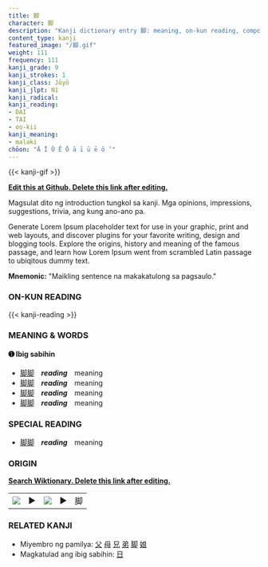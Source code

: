 ```yaml
---
title: 脚
character: 脚
description: "Kanji dictionary entry 脚: meaning, on-kun reading, compounds, origin, related kanji"
content_type: kanji
featured_image: "/脚.gif"
weight: 111
frequency: 111
kanji_grade: 9
kanji_strokes: 1
kanji_class: Jōyō
kanji_jlpt: N1
kanji_radical: 
kanji_reading: 
- DAI
- TAI
- oo-kii
kanji_meaning:
- malaki
chōon: "Ā Ī Ū Ē Ō ā ī ū ē ō ’"
---
```

[//]: # (Don't edit the line below. Kanji animated GIF code is automatically generated.)
{{< kanji-gif >}}

[//]: # (Edit below this line.)

**[Edit this at Github. Delete this link after editing.](https://github.com/tim0g/tim/tree/main/content/kanji/脚/index.md)**

Magsulat dito ng introduction tungkol sa kanji. Mga opinions, impressions, suggestions, trivia, ang kung ano-ano pa.

Generate Lorem Ipsum placeholder text for use in your graphic, print and web layouts, and discover plugins for your favorite writing, design and blogging tools. Explore the origins, history and meaning of the famous passage, and learn how Lorem Ipsum went from scrambled Latin passage to ubiqitous dummy text.
 
**Mnemonic:** "Maikling sentence na makakatulong sa pagsaulo."

### ON-KUN READING

[//]: # (Don't edit the line below. ON-KUN READING code is automatically generated.)
{{< kanji-reading >}}

### MEANING & WORDS

#### ➊ **Ibig sabihin**
  - [脚](../脚)[脚](../脚)　***reading***　meaning
  - [脚](../脚)[脚](../脚)　***reading***　meaning
  - [脚](../脚)[脚](../脚)　***reading***　meaning
  - [脚](../脚)[脚](../脚)　***reading***　meaning

### SPECIAL READING
  - [脚](../脚)[脚](../脚)　***reading***　meaning

### ORIGIN

**[Search Wiktionary. Delete this link after editing.](https://wiktionary.org/wiki/脚)**
<table class="kanji-table"><tr><td>
<img src="60px-脚-bronze.svg.png">
</td><td>▶</td><td>
<img src="60px-脚-oracle.svg.png">
</td><td>▶</td>
<td class="kanji-origin">脚</td>
</tr></table>

### RELATED KANJI
- Miyembro ng pamilya: [父](../父) [母](../母) [兄](../兄) [弟](../弟) [脚](../脚) [娘](../娘)
- Magkatulad ang ibig sabihin: [日](../日)

